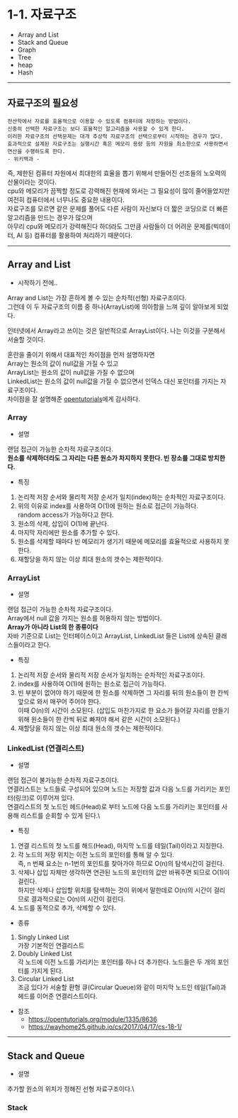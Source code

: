 # 1-1. 자료구조
+ Array and List
+ Stack and Queue
+ Graph
+ Tree
+ heap
+ Hash

*****

## 자료구조의 필요성

    전산학에서 자료를 효율적으로 이용할 수 있도록 컴퓨터에 저장하는 방법이다. 
    신중히 선택한 자료구조는 보다 효율적인 알고리즘을 사용할 수 있게 한다. 
    이러한 자료구조의 선택문제는 대개 추상적 자료구조의 선택으로부터 시작하는 경우가 많다. 
    효과적으로 설계된 자료구조는 실행시간 혹은 메모리 용량 등의 자원을 최소한으로 사용하면서 연산을 수행하도록 한다. 
    - 위키백과 -

즉, 제한된 컴퓨터 자원에서 최대한의 효율을 뽑기 위해서 만들어진 선조들의 노오력의 산물이라는 것이다.\
cpu와 메모리가 끔찍할 정도로 강력해진 현재에 와서는 그 필요성이 많이 줄어들었지만 여전히 컴퓨터에서 너무나도 중요한 내용이다.\
자료구조를 모르면 같은 문제를 풀어도 다른 사람이 자신보다 더 짧은 코딩으로 더 빠른 알고리즘을 만드는 경우가 많으며\
아무리 cpu와 메모리가 강력해진다 하더라도 그만큼 사람들이 더 어려운 문제를(빅데이터, AI 등) 컴퓨터를 활용하여 처리하기 때문이다.

*****

## Array and List

+ 시작하기 전에..

Array and List는 가장 흔하게 볼 수 있는 순차적(선형) 자료구조이다. \
그런데 이 두 자료구조의 이름 중 하나(ArrayList)에 의아함을 느껴 깊이 알아보게 되었다.

인터넷에서 Array라고 쓰이는 것은 일반적으로 ArrayList이다. 나는 이것을 구분해서 서술할 것이다.

혼란을 줄이기 위해서 대표적인 차이점을 먼저 설명하자면\
Array는 원소의 값이 null값을 가질 수 있고\
ArrayList는 원소의 값이 null값을 가질 수 없으며\
LinkedList는 원소의 값이 null값을 가질 수 없으면서 인덱스 대신 포인터를 가지는 자료구조이다.\
차이점을 잘 설명해준 [opentutorials](https://opentutorials.org/module/1335/8636)에게 감사하다.

### Array

+ 설명

랜덤 접근이 가능한 순차적 자료구조이다.\
**원소를 삭제하더라도 그 자리는 다른 원소가 차지하지 못한다. 빈 장소를 그대로 방치한다.**

+ 특징

1. 논리적 저장 순서와 물리적 저장 순서가 일치(index)하는 순차적인 자료구조이다. 
2. 위의 이유로 index를 사용하여 O(1)에 원하는 원소로 접근이 가능하다. \
  random access가 가능하다고 한다.
3. 원소의 삭제, 삽입이 O(1)에 끝난다.
4. 마지막 자리에만 원소를 추가할 수 있다.
5. 원소를 삭제할 때마다 빈 메모리가 생기기 때문에 메모리를 효율적으로 사용하지 못 한다.
6. 재할당을 하지 않는 이상 최대 원소의 갯수는 제한적이다.

### ArrayList

+ 설명

랜덤 접근이 가능한 순차적 자료구조이다.\
Array에서 null 값을 가지는 원소를 허용하지 않는 방법이다.\
**Array가 아니라 List의 한 종류이다**\
자바 기준으로 List는 인터페이스이고 ArrayList, LinkedList 들은 List에 상속된 클래스들이라고 한다.

+ 특징 

1. 논리적 저장 순서와 물리적 저장 순서가 일치하는 순차적인 자료구조이다. 
2. index를 사용하여 O(1)에 원하는 원소로 접근이 가능하다. 
3. 빈 부분이 없어야 하기 때문에 한 원소를 삭제하면 그 자리를 뒤의 원소들이 한 칸씩 앞으로 와서 매꾸어 주어야 한다. \
  이때 O(n)의 시간이 소모된다. (삽입도 마찬가지로 한 요소가 들어갈 자리를 만들기 위해 원소들이 한 칸씩 뒤로 빠져야 해서 같은 시간이 소모된다.)
2. 재할당을 하지 않는 이상 최대 원소의 갯수는 제한적이다.

### LinkedList (연결리스트)

+ 설명

랜덤 접근이 불가능한 순차적 자료구조이다.\
연결리스트는 노드들로 구성되어 있으며 노드는 저장할 값과 다음 노드를 가리키는 포인터(링크)로 이루어져 있다.\
연결리스트의 첫 노드인 헤드(Head)로 부터 노드에 다음 노드를 가리키는 포인터를 사용해 리스트를 순회할 수 있게 된다.\

+ 특징

1. 연결 리스트의 첫 노드를 해드(Head), 마지막 노드를 테일(Tail)이라고 지칭한다.
2. 각 노드의 저장 위치는 이전 노드의 포인터를 통해 알 수 있다.\
  즉, n 번째 요소는 n-1번의 포인트를 찾아가야 하므로 O(n)의 탐색시간이 걸린다.
3. 삭제나 삽입 자체만 생각하면 연관된 노드의 포인터의 값만 바꿔주면 되므로 O(1)이 걸린다.\
  하지만 삭제나 삽입할 위치를 탐색하는 것이 위에서 말한데로 O(n)의 시간이 걸리므로 결과적으로는 O(n)의 시간이 걸린다.
4. 노드를 동적으로 추가, 삭제할 수 있다.

+ 종류
1. Singly Linked List\
가장 기본적인 연결리스트
2. Doubly Linked List\
각 노드에 이전 노드를 가리키는 포인터를 하나 더 추가한다. 노드들은 두 개의 포인터를 가지게 된다.
3. Circular Linked List\
조금 있다가 서술할 환형 큐(Circular Queue)와 같이 마지막 노드인 테일(Tail)과 헤드를 이어준 연결리스트이다.

+ 참조
  + https://opentutorials.org/module/1335/8636
  + https://wayhome25.github.io/cs/2017/04/17/cs-18-1/
  
*****

## Stack and Queue

+ 설명

추가할 원소의 위치가 정해진 선형 자료구조이다.\

### Stack


